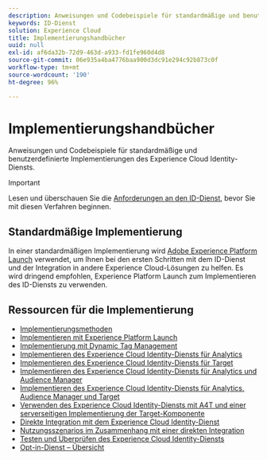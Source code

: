 ```yaml
---
description: Anweisungen und Codebeispiele für standardmäßige und benutzerdefinierte Implementierungen des Experience Cloud ID-Diensts.
keywords: ID-Dienst
solution: Experience Cloud
title: Implementierungshandbücher
uuid: null
exl-id: af6da32b-72d9-463d-a933-fd1fe960d4d8
source-git-commit: 06e935a4ba4776baa900d3dc91e294c92b873c0f
workflow-type: tm+mt
source-wordcount: '190'
ht-degree: 96%

---
```


# Implementierungshandbücher

Anweisungen und Codebeispiele für standardmäßige und benutzerdefinierte Implementierungen des Experience Cloud Identity-Diensts.

>[!IMPORTANT]
>
>Lesen und überschauen Sie die [Anforderungen an den ID-Dienst](../reference/requirements.md), bevor Sie mit diesen Verfahren beginnen.

## Standardmäßige Implementierung

In einer standardmäßigen Implementierung wird [Adobe Experience Platform Launch](https://experienceleague.adobe.com/docs/launch/using/home.html) verwendet, um Ihnen bei den ersten Schritten mit dem ID-Dienst und der Integration in andere Experience Cloud-Lösungen zu helfen. Es wird dringend empfohlen, Experience Platform Launch zum Implementieren des ID-Diensts zu verwenden.

## Ressourcen für die Implementierung

* [Implementierungsmethoden](implementation-methods.md)
* [Implementieren mit Experience Platform Launch](ecid-implement-with-launch.md)
* [Implementierung mit Dynamic Tag Management](standard.md)
* [Implementieren des Experience Cloud Identity-Diensts für Analytics](setup-analytics.md)
* [Implementieren des Experience Cloud Identity-Diensts für Target](setup-target.md)
* [Implementieren des Experience Cloud Identity-Diensts für Analytics und Audience Manager](setup-aam-analytics.md)
* [Implementieren des Experience Cloud Identity-Diensts für Analytics, Audience Manager und Target](setup-aam-analytics-target.md)
* [Verwenden des Experience Cloud Identity-Diensts mit A4T und einer serverseitigen Implementierung der Target-Komponente](ecid-a4t-target.md)
* [Direkte Integration mit dem Experience Cloud Identity-Dienst](direct-integration.md)
* [Nutzungsszenarios im Zusammenhang mit einer direkten Integration](direct-integration-examples.md)
* [Testen und Überprüfen des Experience Cloud Identity-Diensts](test-verify.md)
* [Opt-in-Dienst – Übersicht](opt-in-service/optin-overview.md)
